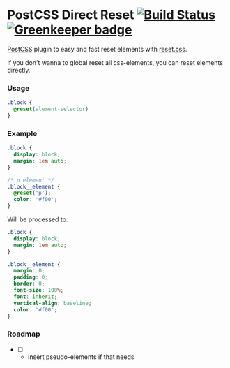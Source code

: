 # PostCSS Direct Reset [![Build Status](https://travis-ci.org/lamartire/postcss-direct-reset.svg?branch=master)](https://travis-ci.org/lamartire/postcss-direct-reset) [![Greenkeeper badge](https://badges.greenkeeper.io/lamartire/postcss-direct-reset.svg)](https://greenkeeper.io/)

[PostCSS](https://github.com/postcss/postcss) plugin to easy and fast reset
elements with [reset.css](https://www.npmjs.com/package/reset-css).

If you don't wanna to global reset all css-elements, you can reset elements
directly.

### Usage

```css
.block {
  @reset(element-selector)
}
```

### Example

```css
.block {
  display: block;
  margin: 1em auto;
}

/* p element */
.block__element {
  @reset('p');
  color: '#f00';
}
```

Will be processed to:

```css
.block {
  display: block;
  margin: 1em auto;
}

.block__element {
  margin: 0;
  padding: 0;
  border: 0;
  font-size: 100%;
  font: inherit;
  vertical-align: baseline;
  color: '#f00';
}
```

### Roadmap

- [ ] - insert pseudo-elements if that needs
